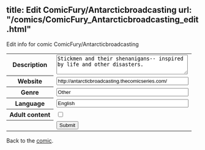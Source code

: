 title: Edit ComicFury/Antarcticbroadcasting
url: "/comics/ComicFury_Antarcticbroadcasting_edit.html"
---
Edit info for comic ComicFury/Antarcticbroadcasting

<form name="comic" action="http://gaepostmail.appspot.com/comic/" method="post">
<table class="comicinfo">
<tr>
<th>Description</th><td><textarea name="description" cols="40" rows="3">Stickmen and their shenanigans-- inspired by life and other disasters.</textarea></td>
</tr>
<tr>
<th>Website</th><td><input type="text" name="url" value="http://antarcticbroadcasting.thecomicseries.com/" size="40"/></td>
</tr>
<tr>
<th>Genre</th><td><input type="text" name="genre" value="Other" size="40"/></td>
</tr>
<tr>
<th>Language</th><td><input type="text" name="language" value="English" size="40"/></td>
</tr>
<tr>
<th>Adult content</th><td><input type="checkbox" name="adult" value="adult" /></td>
</tr>
<tr>
<th></th><td>
<input type="hidden" name="comic" value="ComicFury_Antarcticbroadcasting" />
<input type="submit" name="submit" value="Submit" />
</td>
</tr>
</table>
</form>

Back to the [comic](ComicFury_Antarcticbroadcasting.html).
